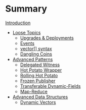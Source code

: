 # Summary

[Introduction](intro.md)

* [Loose Topics](topics/00_mod.md)
  * [Upgrades & Deployments](topics/01_move_toml.md)
  * [Events](topics/02_events.md)
  * [vector[] syntax](topics/03_vector.md)
  * [Dangling Coins](topics/04_dangling_objects.md)
* [Advanced Patterns](patterns/00_mod.md)
  * [Delegated Witness](patterns/01_wit_delegated.md)
  * [Hot Potato Wrapper](patterns/02_hot_potato_wrapper.md)
  * [Rolling Hot Potato](patterns/03_rolling_hot_potato.md)
  * [Frozen Publisher](patterns/04_frozen_pub.md)
  * [Transferable Dynamic-Fields](patterns/05_transferable_dfs.md)
  * [Map-Reduce](patterns/06_map_reduce.md)
  <!-- * [On-Chain Auth](patterns/on_chain_auth.md)
  * [Guided Programmable Transactions](patterns/guided_pt.md) -->
* [Advanced Data Structures](data_structures/00_mod.md)
  * [Dynamic Vectors](data_structures/01_dynamic_vec.md)